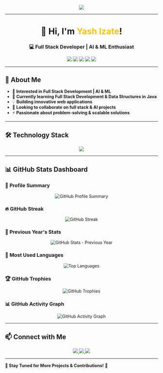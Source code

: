 <!-- Banner -->
<p align="center">
  <img src="https://readme-typing-svg.demolab.com?font=Fira+Code&size=26&pause=1000&color=F75C7E&width=600&lines=Aspiring+Full+Stack+Web+Developer;AI+%7C+ML+Enthusiast;Passionate+About+Innovative+Tech!">
</p>

---

<h1 align="center">🚀 Hi, I'm <span style="color:#FFC300;">Yash Izate</span>!</h1>
<h3 align="center">💻 Full Stack Developer | AI & ML Enthusiast</h3>

<p align="center">
  <img src="https://img.shields.io/badge/Java-ED8B00?style=for-the-badge&logo=java&logoColor=white" />
  <img src="https://img.shields.io/badge/Python-3776AB?style=for-the-badge&logo=python&logoColor=white" />
  <img src="https://img.shields.io/badge/JavaScript-F7DF1E?style=for-the-badge&logo=javascript&logoColor=black" />
  <img src="https://img.shields.io/badge/Node.js-339933?style=for-the-badge&logo=node.js&logoColor=white" />
  <img src="https://img.shields.io/badge/React-61DAFB?style=for-the-badge&logo=react&logoColor=black" />
</p>

---

## 🎯 **About Me**
- 👀 **Interested in Full Stack Development | AI & ML**  
- 🌱 **Currently learning Full Stack Development & Data Structures in Java**  
- 💡 **Building innovative web applications**  
- 🤝 **Looking to collaborate on full stack & AI projects**  
- ⚡ **Passionate about problem-solving & scalable solutions**  

---

## 🛠️ **Technology Stack**
<p align="center">
  <img src="https://skillicons.dev/icons?i=git,github,java,python,html,css,js,express,react,nodejs,mongodb,docker,sql" />
</p>

---

## 📊 **GitHub Stats Dashboard**  
### 🚀 **Profile Summary**
<p align="center">
  <img src="https://github-profile-summary-cards.vercel.app/api/cards/profile-details?username=yash-izate&theme=tokyonight" alt="GitHub Profile Summary" />
</p>  

### 🔥 **GitHub Streak**
<p align="center">
  <img src="https://github-readme-streak-stats.herokuapp.com/?user=yash-izate&theme=tokyonight" alt="GitHub Streak" />
</p>   

### 📆 **Previous Year's Stats**
<p align="center">
  <img src="https://github-readme-stats.vercel.app/api?username=yash-izate&show_icons=true&theme=tokyonight&include_all_commits=true&count_private=true" alt="GitHub Stats - Previous Year" />
</p>  

### 📌 **Most Used Languages**
<p align="center">
  <img src="https://github-readme-stats.vercel.app/api/top-langs/?username=yash-izate&layout=compact&theme=tokyonight" alt="Top Languages" />
</p>  

### 🏆 **GitHub Trophies**
<p align="center">
  <img src="https://github-profile-trophy.vercel.app/?username=yash-izate&theme=tokyonight&no-frame=true&margin-w=15" alt="GitHub Trophies" />
</p>  

### 📊 **GitHub Activity Graph**
<p align="center">
  <img src="https://github-readme-activity-graph.vercel.app/graph?username=yash-izate&theme=tokyo-night" alt="GitHub Activity Graph" />
</p>  

---

## 📫 **Connect with Me**
<p align="center">
  <a href="https://www.linkedin.com/in/yash-izate-a13235277">
    <img src="https://img.shields.io/badge/LinkedIn-0077B5?style=for-the-badge&logo=linkedin&logoColor=white" />
  </a>
  <a href="mailto:yashizate.softech@gmail.com">
    <img src="https://img.shields.io/badge/Email-D14836?style=for-the-badge&logo=gmail&logoColor=white" />
  </a>
  <a href="https://github.com/yash-izate">
    <img src="https://img.shields.io/badge/GitHub-181717?style=for-the-badge&logo=github&logoColor=white" />
  </a>
</p>

---

**🚀 Stay Tuned for More Projects & Contributions!** 🎉
